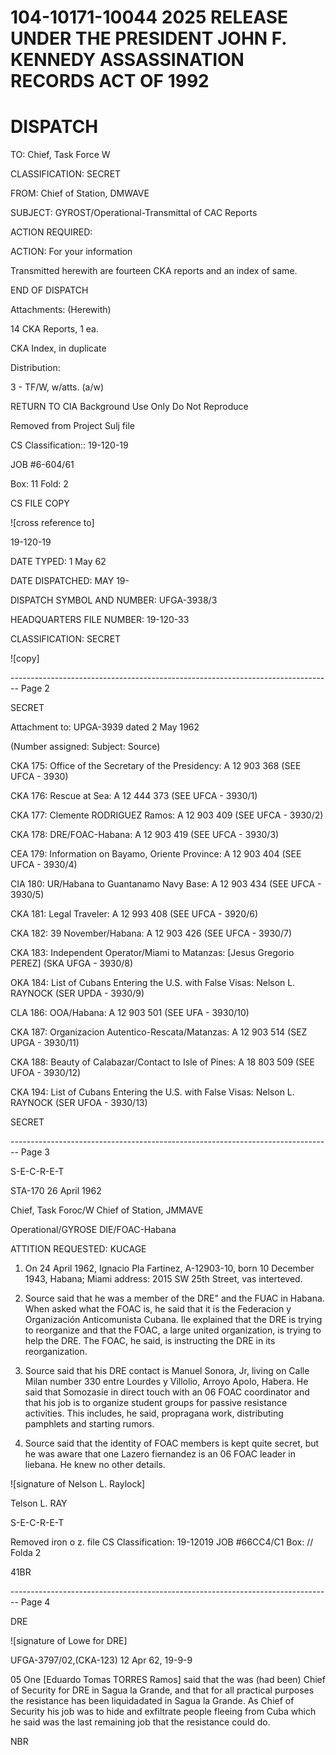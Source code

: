 # 104-10171-10044 2025 RELEASE UNDER THE PRESIDENT JOHN F. KENNEDY ASSASSINATION RECORDS ACT OF 1992

# DISPATCH

TO: Chief, Task Force W

CLASSIFICATION: SECRET

FROM: Chief of Station, DMWAVE

SUBJECT: GYROST/Operational-Transmittal of CAC Reports

ACTION REQUIRED:

ACTION: For your information

Transmitted herewith are fourteen CKA reports and an index of same.

END OF DISPATCH

Attachments: (Herewith)

14 CKA Reports, 1 ea.

CKA Index, in duplicate

Distribution:

3 - TF/W, w/atts. (a/w)

RETURN TO CIA Background Use Only Do Not Reproduce

Removed from Project Sulj file

CS Classification:: 19-120-19

JOB #6-604/61

Box: 11 Fold: 2

CS FILE COPY

![cross reference to]

19-120-19

DATE TYPED: 1 May 62

DATE DISPATCHED: MAY 19-

DISPATCH SYMBOL AND NUMBER: UFGA-3938/3

HEADQUARTERS FILE NUMBER: 19-120-33

CLASSIFICATION: SECRET

![copy]


-------------------------------------------------------------------------------- Page 2

SECRET

Attachment to: UPGA-3939 dated 2 May 1962

(Number assigned: Subject: Source)

CKA 175: Office of the Secretary of the Presidency: A 12 903 368
(SEE UFCA - 3930)

CKA 176: Rescue at Sea: A 12 444 373
(SEE UFCA - 3930/1)

CKA 177: Clemente RODRIGUEZ Ramos: A 12 903 409
(SEE UFCA - 3930/2)

CKA 178: DRE/FOAC-Habana: A 12 903 419
(SEE UFCA - 3930/3)

CEA 179: Information on Bayamo, Oriente Province: A 12 903 404
(SEE UFCA - 3930/4)

CIA 180: UR/Habana to Guantanamo Navy Base: A 12 903 434
(SEE UFCA - 3930/5)

CKA 181: Legal Traveler: A 12 993 408
(SEE UFCA - 3920/6)

CKA 182: 39 November/Habana: A 12 903 426
(SEE UFCA - 3930/7)

CKA 183: Independent Operator/Miami to Matanzas: [Jesus Gregorio PEREZ]
(SKA UFGA - 3930/8)

OKA 184: List of Cubans Entering the U.S. with False Visas: Nelson L. RAYNOCK
(SER UPDA - 3930/9)

CLA 186: OOA/Habana: A 12 903 501
(SEE UFA - 3930/10)

CKA 187: Organizacion Autentico-Rescata/Matanzas: A 12 903 514
(SEZ UPGA - 3930/11)

CKA 188: Beauty of Calabazar/Contact to Isle of Pines: A 18 803 509
(SEE UFOA - 3930/12)

CKA 194: List of Cubans Entering the U.S. with False Visas: Nelson L. RAYNOCK
(SER UFOA - 3930/13)

SECRET


-------------------------------------------------------------------------------- Page 3

S-E-C-R-E-T

STA-170
26 April 1962

Chief, Task Foroc/W
Chief of Station, JMMAVE

Operational/GYROSE
DIE/FOAC-Habana

ATTITION REQUESTED: KUCAGE

1. On 24 April 1962, Ignacio Pla Fartinez, A-12903-10, born
   10 December 1943, Habana; Miami address: 2015 SW 25th Street, vas
   interteved.

2. Source said that he was a member of the DRE" and the FUAC
   in Habana. When asked what the FOAC is, he said that it is the
   Federacion y Organización Anticomunista Cubana. Ile explained that
   the DRE is trying to reorganize and that the FOAC, a large united
   organization, is trying to help the DRE. The FOAC, he said, is
   instructing the DRE in its reorganization.

3. Source said that his DRE contact is Manuel Sonora, Jr,
   living on Calle Milan number 330 entre Lourdes y Villolio, Arroyo
   Apolo, Habera. He said that Somozasie in direct touch with an 06
   FOAC coordinator and that his job is to organize student groups for
   passive resistance activities. This includes, he said, propragana
   work, distributing pamphlets and starting rumors.

1. Source said that the identity of FOAC members is kept
   quite secret, but he was aware that one Lazero fiernandez is an 06
   FOAC leader in liebana. He knew no other details.

![signature of Nelson L. Raylock]

Telson L. RAY

S-E-C-R-E-T

Removed iron o z. file
CS Classification: 19-12019
JOB #66CC4/C1
Box: //
Folda 2

41BR


-------------------------------------------------------------------------------- Page 4

DRE

![signature of Lowe for DRE]

UFGA-3797/02,(CKA-123) 12 Apr 62, 19-9-9

05
One [Eduardo Tomas TORRES Ramos] said that the was (had been) Chief of Security for DRE in Sagua la Grande, and that for all practical purposes the resistance has been liquidadated in Sagua la Grande. As Chief of Security his job was to hide and exfiltrate people fleeing from Cuba which he said was the last remaining job that the resistance could do.

NBR
